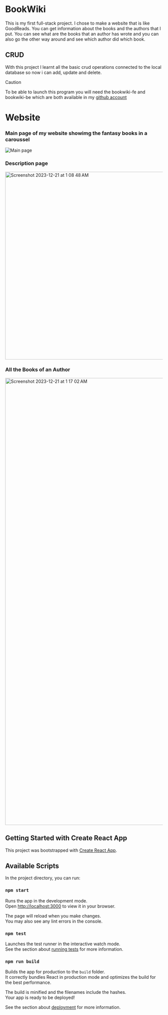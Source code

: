 # **BookWiki** 

This is my first full-stack project.
I chose to make a website that is like GoodReads. You can get information about the books and the authors that I put. You can see what are the books that an author has wrote and you can also go the other way around and see which author did which book.

## CRUD
With this project I learnt all the basic crud operations connected to the local database so now i can add, update and delete.

> [!Caution]
> To be able to launch this program you will need the bookwiki-fe and bookwiki-be which are both available in my [github account](https://github.com/Hares-2088)

# Website
### Main page of my website showimg the fantasy books in a caroussel
![Main page](https://github.com/Hares-2088/bookwiki-fe/assets/121312399/b5000cb0-231d-4961-afe7-4a7b8d2579f0)

### Description page 
<img width="598" alt="Screenshot 2023-12-21 at 1 08 48 AM" src="https://github.com/Hares-2088/bookwiki-fe/assets/121312399/3de8c547-ff1e-40dd-a24f-e6c8cba82dfb">

### All the Books of an Author  
<img width="1424" alt="Screenshot 2023-12-21 at 1 17 02 AM" src="https://github.com/Hares-2088/bookwiki-fe/assets/121312399/daebe3e3-56d6-440f-91d2-3f07477e4d67">

## Getting Started with Create React App

This project was bootstrapped with [Create React App](https://github.com/facebook/create-react-app).

## Available Scripts

In the project directory, you can run:

### `npm start`

Runs the app in the development mode.\
Open [http://localhost:3000](http://localhost:3000) to view it in your browser.

The page will reload when you make changes.\
You may also see any lint errors in the console.

### `npm test`

Launches the test runner in the interactive watch mode.\
See the section about [running tests](https://facebook.github.io/create-react-app/docs/running-tests) for more information.

### `npm run build`

Builds the app for production to the `build` folder.\
It correctly bundles React in production mode and optimizes the build for the best performance.

The build is minified and the filenames include the hashes.\
Your app is ready to be deployed!

See the section about [deployment](https://facebook.github.io/create-react-app/docs/deployment) for more information.

